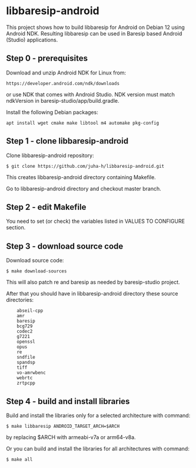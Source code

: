 libbaresip-android
==================

This project shows how to build libbaresip for Android on Debian 12 using Android NDK. Resulting libbaresip can be used in Baresip based Android (Studio) applications.

## Step 0 - prerequisites

Download and unzip Android NDK for Linux from:
```
https://developer.android.com/ndk/downloads
```
or use NDK that comes with Android Studio.  NDK version must match ndkVersion in baresip-studio/app/build.gradle.

Install the following Debian packages:
```
apt install wget cmake make libtool m4 automake pkg-config
```
## Step 1 - clone libbaresip-android

Clone libbaresip-android repository:
```
$ git clone https://github.com/juha-h/libbaresip-android.git
```
This creates libbaresip-android directory containing Makefile.

Go to libbaresip-android directory and checkout master branch.

## Step 2 - edit Makefile

You need to set (or check) the variables listed in VALUES TO CONFIGURE section.

## Step 3 - download source code

Download source code:
```
$ make download-sources
```
This will also patch re and baresip as needed by baresip-studio project.

After that you should have in libbaresip-android directory these source directories:
```
    abseil-cpp
    amr
    baresip
    bcg729
    codec2
    g7221
    openssl
    opus
    re
    sndfile
    spandsp
    tiff
    vo-amrwbenc
    webrtc
    zrtpcpp
```

## Step 4 - build and install libraries

Build and install the libraries only for a selected architecture with command:
```
$ make libbaresip ANDROID_TARGET_ARCH=$ARCH
```
by replacing $ARCH with armeabi-v7a or arm64-v8a.

Or you can build and install the libraries for all architectures with command:
```
$ make all
```
